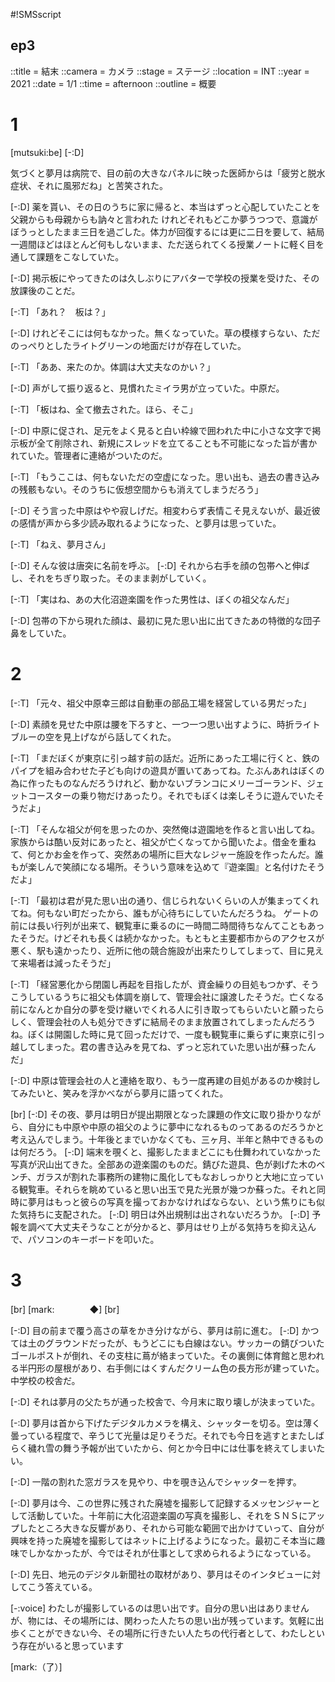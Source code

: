 #!SMSscript

## ep3

::title = 結末
::camera = カメラ
::stage = ステージ
::location = INT
::year = 2021
::date = 1/1
::time = afternoon
::outline = 概要

# 1

[mutsuki:be]
[-:D]

気づくと夢月は病院で、目の前の大きなパネルに映った医師からは「疲労と脱水症状、それに風邪だね」と苦笑された。

[-:D]
薬を貰い、その日のうちに家に帰ると、本当はずっと心配していたことを父親からも母親からも訥々と言われた
けれどそれもどこか夢うつつで、意識がぼうっとしたまま三日を過ごした。体力が回復するには更に二日を要して、結局一週間ほどはほとんど何もしないまま、ただ送られてくる授業ノートに軽く目を通して課題をこなしていた。

[-:D]
掲示板にやってきたのは久しぶりにアバターで学校の授業を受けた、その放課後のことだ。

[-:T]
「あれ？　板は？」

[-:D]
けれどそこには何もなかった。無くなっていた。草の模様すらない、ただのっぺりとしたライトグリーンの地面だけが存在していた。

[-:T]
「ああ、来たのか。体調は大丈夫なのかい？」

[-:D]
声がして振り返ると、見慣れたミイラ男が立っていた。中原だ。

[-:T]
「板はね、全て撤去された。ほら、そこ」

[-:D]
中原に促され、足元をよく見ると白い枠線で囲われた中に小さな文字で掲示板が全て削除され、新規にスレッドを立てることも不可能になった旨が書かれていた。管理者に連絡がついたのだ。

[-:T]
「もうここは、何もないただの空虚になった。思い出も、過去の書き込みの残骸もない。そのうちに仮想空間からも消えてしまうだろう」

[-:D]
そう言った中原はやや寂しげだ。相変わらず表情こそ見えないが、最近彼の感情が声から多少読み取れるようになった、と夢月は思っていた。

[-:T]
「ねえ、夢月さん」

[-:D]
そんな彼は唐突に名前を呼ぶ。
[-:D]
それから右手を顔の包帯へと伸ばし、それをちぎり取った。そのまま剥がしていく。

[-:T]
「実はね、あの大化沼遊楽園を作った男性は、ぼくの祖父なんだ」

[-:D]
包帯の下から現れた顔は、最初に見た思い出に出てきたあの特徴的な団子鼻をしていた。


# 2

[-:T]
「元々、祖父中原幸三郎は自動車の部品工場を経営している男だった」

[-:D]
素顔を見せた中原は腰を下ろすと、一つ一つ思い出すように、時折ライトブルーの空を見上げながら話してくれた。

[-:T]
「まだぼくが東京に引っ越す前の話だ。近所にあった工場に行くと、鉄のパイプを組み合わせた子ども向けの遊具が置いてあってね。たぶんあれはぼくの為に作ったものなんだろうけれど、動かないブランコにメリーゴーランド、ジェットコースターの乗り物だけあったり。それでもぼくは楽しそうに遊んでいたそうだよ」

[-:T]
「そんな祖父が何を思ったのか、突然俺は遊園地を作ると言い出してね。家族からは酷い反対にあったと、祖父が亡くなってから聞いたよ。借金を重ねて、何とかお金を作って、突然あの場所に巨大なレジャー施設を作ったんだ。誰もが楽しんで笑顔になる場所。そういう意味を込めて『遊楽園』と名付けたそうだよ」

[-:T]
「最初は君が見た思い出の通り、信じられないくらいの人が集まってくれてね。何もない町だったから、誰もが心待ちにしていたんだろうね。
ゲートの前には長い行列が出来て、観覧車に乗るのに一時間二時間待ちなんてこともあったそうだ。けどそれも長くは続かなかった。もともと主要都市からのアクセスが悪く、駅も遠かったり、近所に他の競合施設が出来たりしてしまって、目に見えて来場者は減ったそうだ」

[-:T]
「経営悪化から閉園し再起を目指したが、資金繰りの目処もつかず、そうこうしているうちに祖父も体調を崩して、管理会社に譲渡したそうだ。亡くなる前になんとか自分の夢を受け継いでくれる人に引き取ってもらいたいと願ったらしく、管理会社の人も処分できずに結局そのまま放置されてしまったんだろうね。ぼくは開園した時に見て回っただけで、一度も観覧車に乗らずに東京に引っ越してしまった。君の書き込みを見てね、ずっと忘れていた思い出が蘇ったんだ」

[-:D]
中原は管理会社の人と連絡を取り、もう一度再建の目処があるのか検討してみたいと、笑みを浮かべながら夢月に語ってくれた。

[br]
[-:D]
その夜、夢月は明日が提出期限となった課題の作文に取り掛かりながら、自分にも中原や中原の祖父のように夢中になれるものってあるのだろうかと考え込んでしまう。十年後とまでいかなくても、三ヶ月、半年と熱中できるものは何だろう。
[-:D]
端末を覗くと、撮影したままどこにも仕舞われていなかった写真が沢山出てきた。全部あの遊楽園のものだ。錆びた遊具、色が剥げた木のベンチ、ガラスが割れた事務所の建物に風化してもなおしっかりと大地に立っている観覧車。それらを眺めていると思い出玉で見た光景が幾つか蘇った。それと同時に夢月はもっと彼らの写真を撮っておかなければならない、という焦りにも似た気持ちに支配された。
[-:D]
明日は外出規制は出されないだろうか。
[-:D]
予報を調べて大丈夫そうなことが分かると、夢月はせり上がる気持ちを抑え込んで、パソコンのキーボードを叩いた。

# 3
[br]
[mark:　　　　◆]
[br]

[-:D]
目の前まで覆う高さの草をかき分けながら、夢月は前に進む。
[-:D]
かつては土のグラウンドだったが、もうどこにも白線はない。サッカーの錆びついたゴールポストが倒れ、その支柱に蔦が絡まっていた。その裏側に体育館と思われる半円形の屋根があり、右手側にはくすんだクリーム色の長方形が建っていた。中学校の校舎だ。

[-:D]
それは夢月の父たちが通った校舎で、今月末に取り壊しが決まっていた。

[-:D]
夢月は首から下げたデジタルカメラを構え、シャッターを切る。空は薄く曇っている程度で、辛うじて光量は足りそうだ。それでも今日を逃すとまたしばらく穢れ雪の舞う予報が出ていたから、何とか今日中には仕事を終えてしまいたい。

[-:D]
一階の割れた窓ガラスを見やり、中を覗き込んでシャッターを押す。

[-:D]
夢月は今、この世界に残された廃墟を撮影して記録するメッセンジャーとして活動していた。十年前に大化沼遊楽園の写真を撮影し、それをＳＮＳにアップしたところ大きな反響があり、それから可能な範囲で出かけていって、自分が興味を持った廃墟を撮影してはネットに上げるようになった。最初こそ本当に趣味でしかなかったが、今ではそれが仕事として求められるようになっている。

[-:D]
先日、地元のデジタル新聞社の取材があり、夢月はそのインタビューに対してこう答えている。

[-:voice]
わたしが撮影しているのは思い出です。自分の思い出はありませんが、物には、その場所には、関わった人たちの思い出が残っています。気軽に出歩くことができない今、その場所に行きたい人たちの代行者として、わたしという存在がいると思っています

[mark:（了）]
